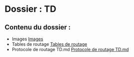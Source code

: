 # Dossier : TD
 
 ## Contenu du dossier : 
- Images [Images](./Images)
- Tables de routage [Tables de routage](./Tables_de_routage)
- Protocole de routage TD.md [Protocole de routage TD.md](./Protocole_de_routage_TD.md)
